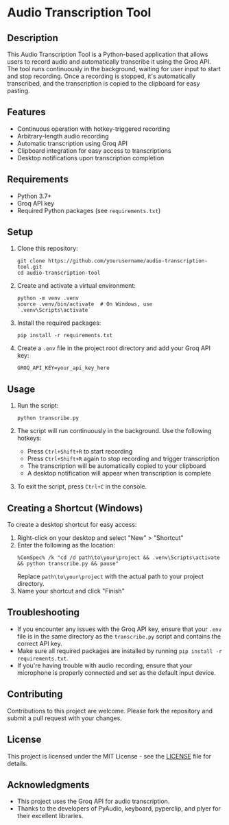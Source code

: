 # Audio Transcription Tool

## Description

This Audio Transcription Tool is a Python-based application that allows users to record audio and automatically transcribe it using the Groq API. The tool runs continuously in the background, waiting for user input to start and stop recording. Once a recording is stopped, it's automatically transcribed, and the transcription is copied to the clipboard for easy pasting.

## Features

- Continuous operation with hotkey-triggered recording
- Arbitrary-length audio recording
- Automatic transcription using Groq API
- Clipboard integration for easy access to transcriptions
- Desktop notifications upon transcription completion

## Requirements

- Python 3.7+
- Groq API key
- Required Python packages (see `requirements.txt`)

## Setup

1. Clone this repository:
   ```
   git clone https://github.com/yourusername/audio-transcription-tool.git
   cd audio-transcription-tool
   ```

2. Create and activate a virtual environment:
   ```
   python -m venv .venv
   source .venv/bin/activate  # On Windows, use `.venv\Scripts\activate`
   ```

3. Install the required packages:
   ```
   pip install -r requirements.txt
   ```

4. Create a `.env` file in the project root directory and add your Groq API key:
   ```
   GROQ_API_KEY=your_api_key_here
   ```

## Usage

1. Run the script:
   ```
   python transcribe.py
   ```

2. The script will run continuously in the background. Use the following hotkeys:
   - Press `Ctrl+Shift+R` to start recording
   - Press `Ctrl+Shift+R` again to stop recording and trigger transcription
   - The transcription will be automatically copied to your clipboard
   - A desktop notification will appear when transcription is complete

3. To exit the script, press `Ctrl+C` in the console.

## Creating a Shortcut (Windows)

To create a desktop shortcut for easy access:

1. Right-click on your desktop and select "New" > "Shortcut"
2. Enter the following as the location:
   ```
   %ComSpec% /k "cd /d path\to\your\project && .venv\Scripts\activate && python transcribe.py && pause"
   ```
   Replace `path\to\your\project` with the actual path to your project directory.
3. Name your shortcut and click "Finish"

## Troubleshooting

- If you encounter any issues with the Groq API key, ensure that your `.env` file is in the same directory as the `transcribe.py` script and contains the correct API key.
- Make sure all required packages are installed by running `pip install -r requirements.txt`.
- If you're having trouble with audio recording, ensure that your microphone is properly connected and set as the default input device.

## Contributing

Contributions to this project are welcome. Please fork the repository and submit a pull request with your changes.

## License

This project is licensed under the MIT License - see the [LICENSE](LICENSE) file for details.

## Acknowledgments

- This project uses the Groq API for audio transcription.
- Thanks to the developers of PyAudio, keyboard, pyperclip, and plyer for their excellent libraries.